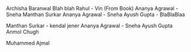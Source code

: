 
Archisha Baranwal
Blah blah
Rahul - Vin (From Book)
Ananya Agrawal - Sneha
Manthan Surkar
Ananya Agrawal - Sneha
Ayush Gupta - BlaBlaBlaa


Manthan Surkar - kendal jener
Ananya Agrawal - Sneha
Ayush Gupta<br>
Anmol Chugh

Muhammed Ajmal
